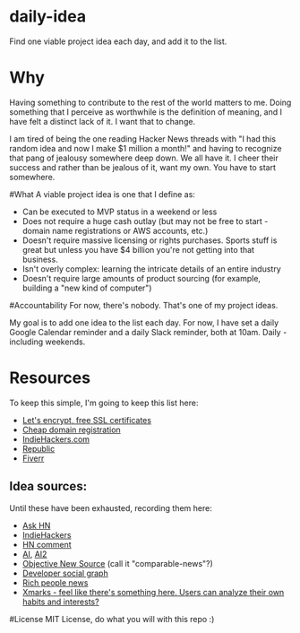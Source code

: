 # daily-idea
Find one viable project idea each day, and add it to the list.

# Why
Having something to contribute to the rest of the world matters to me. Doing something that I perceive as worthwhile is the definition of meaning, and I have felt a distinct lack of it. I want that to change.

I am tired of being the one reading Hacker News threads with "I had this random idea and now I make $1 million a month!" and having to recognize that pang of jealousy somewhere deep down. We all have it. I cheer their success and rather than be jealous of it, want my own. You have to start somewhere.

#What
A viable project idea is one that I define as:
- Can be executed to MVP status in a weekend or less
- Does not require a huge cash outlay (but may not be free to start - domain name registrations or AWS accounts, etc.)
- Doesn't require massive licensing or rights purchases. Sports stuff is great but unless you have $4 billion you're not getting into that business.
- Isn't overly complex: learning the intricate details of an entire industry
- Doesn't require large amounts of product sourcing (for example, building a "new kind of computer")

#Accountability
For now, there's nobody. That's one of my project ideas.

My goal is to add one idea to the list each day. For now, I have set a daily Google Calendar reminder and a daily Slack reminder, both at 10am. Daily - including weekends.

# Resources
To keep this simple, I'm going to keep this list here:
- [Let's encrypt, free SSL certificates](https://letsencrypt.org/)
- [Cheap domain registration](https://www.namecheap.com/)
- [IndieHackers.com](https://www.indiehackers.com/)
- [Republic](https://republic.co/)
- [Fiverr](https://www.fiverr.com/)

## Idea sources:
Until these have been exhausted, recording them here:
- [Ask HN](https://news.ycombinator.com/item?id=12670731)
- [IndieHackers](https://www.indiehackers.com/forum/post/-KS11_6WiP7kOg_PAuk_)
- [HN comment](https://news.ycombinator.com/item?id=12570324)
- [AI](https://news.ycombinator.com/item?id=12669632), [AI2](https://news.ycombinator.com/item?id=12667761)
- [Objective New Source](https://news.ycombinator.com/item?id=12581292) (call it "comparable-news"?)
- [Developer social graph](https://news.ycombinator.com/item?id=12570132)
- [Rich people news](https://github.com/napolux/1000ideas/blob/master/ideas/luxury_news_for_rich_people/README.md)
- [Xmarks - feel like there's something here. Users can analyze their own habits and interests?](https://www.xmarks.com/)

#License
MIT License, do what you will with this repo :)
